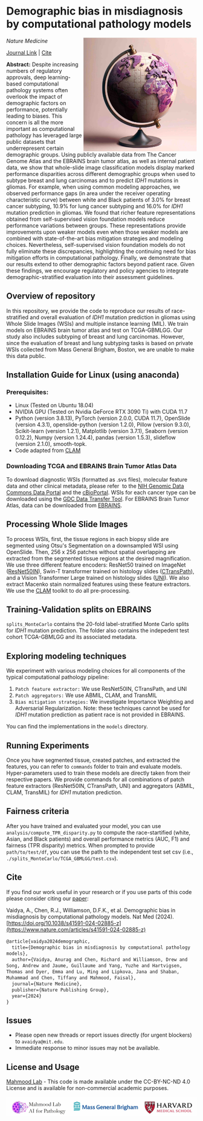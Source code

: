 # Demographic bias in misdiagnosis by computational pathology models

*Nature Medicine* <img src=".github/cover.jpg" width="300px" align="right" />

[Journal Link](https://www.nature.com/articles/s41591-024-02885-z) | [Cite](#cite)

**Abstract:** Despite increasing numbers of regulatory approvals, deep learning-based computational pathology systems often overlook the impact of demographic factors on performance, potentially leading to biases. This concern is all the more important as computational pathology has leveraged large public datasets that underrepresent certain demographic groups. Using publicly available data from The Cancer Genome Atlas and the EBRAINS brain tumor atlas, as well as internal patient data, we show that whole-slide image classification models display marked performance disparities across different demographic groups when used to subtype breast and lung carcinomas and to predict _IDH1_ mutations in gliomas. For example, when using common modeling approaches, we observed performance gaps (in area under the receiver operating characteristic curve) between white and Black patients of 3.0% for breast cancer subtyping, 10.9% for lung cancer subtyping and 16.0% for *IDH1* mutation prediction in gliomas. We found that richer feature representations obtained from self-supervised vision foundation models reduce performance variations between groups. These representations provide improvements upon weaker models even when those weaker models are combined with state-of-the-art bias mitigation strategies and modeling choices. Nevertheless, self-supervised vision foundation models do not fully eliminate these discrepancies, highlighting the continuing need for bias mitigation efforts in computational pathology. Finally, we demonstrate that our results extend to other demographic factors beyond patient race. Given these findings, we encourage regulatory and policy agencies to integrate demographic-stratified evaluation into their assessment guidelines.


## Overview of repository
In this repository, we provide the code to reproduce our results of race-stratified and overall evaluation of *IDH1* mutation prediction in gliomas using Whole Slide Images (WSIs) and multiple instance learning (MIL). We train models on EBRAINS brain tumor atlas and test on TCGA-GBMLGG. Our study also includes subtyping of breast and lung carcinomas. However, since the evaluation of breast and lung subtyping tasks is based on private WSIs collected from Mass General Brigham, Boston, we are unable to make this data public.  

## Installation Guide for Linux (using anaconda)
### Prerequisites: 
- Linux (Tested on Ubuntu 18.04)
- NVIDIA GPU (Tested on Nvidia GeForce RTX 3090 Ti) with CUDA 11.7
- Python (version 3.8.13), PyTorch (version 2.0.0, CUDA 11.7), OpenSlide (version 4.3.1), openslide-python (version 1.2.0), Pillow (version 9.3.0), Scikit-learn (version 1.2.1), Matplotlib (version 3.7.1), Seaborn (version 0.12.2), Numpy (version 1.24.4), pandas (version 1.5.3), slideflow (version 2.1.0), smooth-topk.
- Code adapted from [CLAM](https://github.com/mahmoodlab/CLAM)

### Downloading TCGA and EBRAINS Brain Tumor Atlas Data
To download diagnostic WSIs (formatted as .svs files), molecular feature data and other clinical metadata, please refer  to the [NIH Genomic Data Commons Data Portal](https://portal.gdc.cancer.gov) and the [cBioPortal](https://www.cbioportal.org/). WSIs for each cancer type can be downloaded using the [GDC Data Transfer Tool](https://docs.gdc.cancer.gov/Data_Transfer_Tool/Users_Guide/Data_Download_and_Upload/). For EBRAINS Brain Tumor Atlas, data can be downloaded from [EBRAINS](https://search.kg.ebrains.eu/instances/Dataset/8fc108ab-e2b4-406f-8999-60269dc1f994). 

## Processing Whole Slide Images 
To process WSIs, first, the tissue regions in each biopsy slide are segmented using Otsu's Segmentation on a downsampled WSI using OpenSlide. Then, 256 x 256 patches without spatial overlapping are extracted from the segmented tissue regions at the desired magnification. We use three different feature encoders: $\text{ResNet50}$ trained on ImageNet ([ResNet50IN](https://github.com/mahmoodlab/CLAM)), Swin-T transformer trained on histology slides ([CTransPath](https://github.com/Xiyue-Wang/TransPath)), and a Vision Transformer Large trained on histology slides ([UNI](https://github.com/mahmoodlab/UNI)). We also extract Macenko stain normalized features using these feature extractors. We use the [CLAM](https://github.com/mahmoodlab/CLAM) toolkit to do all pre-processing.  

## Training-Validation splits on EBRAINS
`splits_MonteCarlo` contains the 20-fold label-stratified Monte Carlo splits for *IDH1* mutation prediction. The folder also contains the indepedent test cohort TCGA-GBMLGG and its associated metadata.

## Exploring modeling techniques
We experiment with various modeling choices for all components of the typical computational pathology pipeline:
1. `Patch feature extractor:` We use ResNet50IN, CTransPath, and UNI
2. `Patch aggregators:` We use ABMIL, CLAM, and TransMIL 
3. `Bias mitigation strategies:` We investigate Importance Weighting and Adversarial Regularization. Note: these techniques cannot be used for *IDH1* mutation prediction as patient race is not provided in EBRAINS.

You can find the implementations in the `models` directory. 

## Running Experiments 
Once you have segmented tissue, created patches, and extracted the features, you can refer to `commands` folder to train and evaluate models. Hyper-parameters used to train these models are directly taken from their respective papers. We provide commands for all combinations of patch feature extractors (ResNet50IN, CTransPath, UNI) and aggregators (ABMIL, CLAM, TransMIL) for *IDH1* mutation prediction. 

## Fairness criteria
After you have trained and evaluated your model, you can use `analysis/compute_TPR_disparity.py` to compute the race-startified (white, Asian, and Black patients) and overall performance metrics (AUC, F1) and fairness (TPR disparity) metrics. When prompted to provide `path/to/test/df`, you can use the path to the independent test set csv (i.e., `./splits_MonteCarlo/TCGA_GBMLGG/test.csv`). 

## Cite
If you find our work useful in your research or if you use parts of this code please consider citing our [paper](https://www.nature.com/articles/s41591-024-02885-z):

Vaidya, A., Chen, R.J., Williamson, D.F.K., et al. Demographic bias in misdiagnosis by computational pathology models. Nat Med (2024). [https://doi.org/10.1038/s41591-024-02885-z](https://www.nature.com/articles/s41591-024-02885-z)

```bibtext
@article{vaidya2024demographic,
  title={Demographic bias in misdiagnosis by computational pathology models},
  author={Vaidya, Anurag and Chen, Richard and Williamson, Drew and Song, Andrew and Jaume, Guillaume and Yang, Yuzhe and Hartvigsen, Thomas and Dyer, Emma and Lu, Ming and Lipkova, Jana and Shaban, Muhammad and Chen, Tiffany and Mahmood, Faisal},
  journal={Nature Medicine},
  publisher={Nature Publishing Group},
  year={2024}
}
```

## Issues 
- Please open new threads or report issues directly (for urgent blockers) to `avaidya@mit.edu`.
- Immediate response to minor issues may not be available.

## License and Usage 
[Mahmood Lab](https://faisal.ai) - This code is made available under the CC-BY-NC-ND 4.0 License and is available for non-commercial academic purposes.

![alt text](.github/logo.png)
